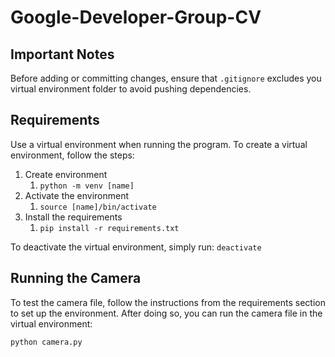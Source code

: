 # Google-Developer-Group-CV

## Important Notes

Before adding or committing changes, ensure that `.gitignore` excludes you virtual environment folder to avoid pushing dependencies.

## Requirements

Use a virtual environment when running the program. To create a virtual environment, follow the steps:

1. Create environment
   1. `python -m venv [name]`
2. Activate the environment
   1. `source [name]/bin/activate`
3. Install the requirements
   1. `pip install -r requirements.txt`

To deactivate the virtual environment, simply run: `deactivate`

## Running the Camera

To test the camera file, follow the instructions from the requirements section to set up the environment. After doing so, you can run the camera file in the virtual environment:

``` bash
python camera.py
```

